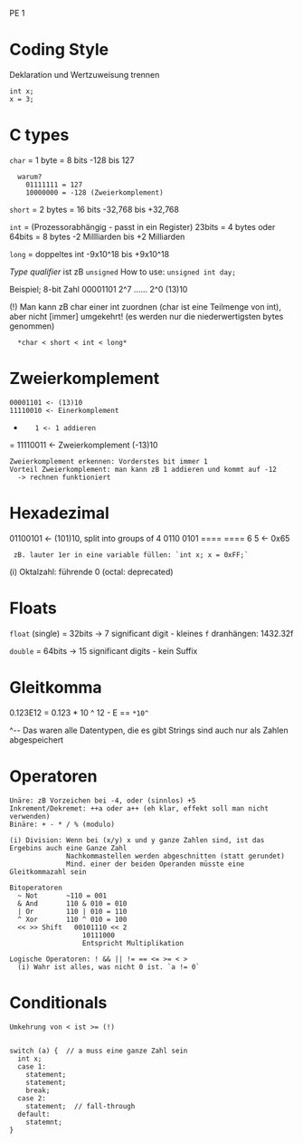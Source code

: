 PE 1

# Coding Style

  Deklaration und Wertzuweisung trennen

    int x;
    x = 3;

# C types
  `char` = 1 byte = 8 bits
    -128 bis 127

      warum?
        01111111 = 127
        10000000 = -128 (Zweierkomplement)

  `short` = 2 bytes = 16 bits
    -32,768 bis +32,768

  `int` = (Prozessorabhängig - passt in ein Register) 23bits = 4 bytes oder 64bits = 8 bytes
    -2 Millliarden bis +2 Milliarden

  `long` = doppeltes int
    -9x10^18 bis +9x10^18

  *Type qualifier* ist zB `unsigned`
    How to use: `unsigned int day;`


  Beispiel; 8-bit Zahl
    00001101
    2^7 ...... 2^0
    (13)10

  (!) Man kann zB char einer int zuordnen (char ist eine Teilmenge von int),
      aber nicht [immer] umgekehrt!
        (es werden nur die niederwertigsten bytes genommen)

      *char < short < int < long*

# Zweierkomplement
    00001101 <- (13)10
    11110010 <- Einerkomplement
  +        1 <- 1 addieren
  = 11110011 <- Zweierkomplement (-13)10

    Zweierkomplement erkennen: Vorderstes bit immer 1
    Vorteil Zweierkomplement: man kann zB 1 addieren und kommt auf -12
      -> rechnen funktioniert

# Hexadezimal

  01100101   <- (101)10, split into groups of 4
  0110 0101
  ==== ====
     6    5  <- 0x65

     zB. lauter 1er in eine variable füllen: `int x; x = 0xFF;`

 (i) Oktalzahl: führende 0
      (octal: deprecated)


# Floats

  `float` (single) = 32bits -> 7 significant digit
    - kleines `f` dranhängen: 1432.32f

  `double` = 64bits -> 15 significant digits
    - kein Suffix

# Gleitkomma
  0.123E12 = 0.123 * 10 ^ 12
    - E == `*10^`

^-- Das waren alle Datentypen, die es gibt
    Strings sind auch nur als Zahlen abgespeichert


# Operatoren
    Unäre: zB Vorzeichen bei -4, oder (sinnlos) +5
    Inkrement/Dekremet: ++a oder a++ (eh klar, effekt soll man nicht verwenden)
    Binäre: + - * / % (modulo)

    (i) Division: Wenn bei (x/y) x und y ganze Zahlen sind, ist das Ergebins auch eine Ganze Zahl
                  Nachkommastellen werden abgeschnitten (statt gerundet)
                  Mind. einer der beiden Operanden müsste eine Gleitkommazahl sein

    Bitoperatoren
      ~ Not       ~110 = 001
      & And       110 & 010 = 010
      | Or        110 | 010 = 110
      ^ Xor       110 ^ 010 = 100
      << >> Shift   00101110 << 2
                      10111000
                      Entspricht Multiplikation

    Logische Operatoren: ! && || != == <= >= < >
      (i) Wahr ist alles, was nicht 0 ist. `a != 0`


# Conditionals
    Umkehrung von < ist >= (!)


    switch (a) {  // a muss eine ganze Zahl sein
      int x;
      case 1:
        statement;
        statement;
        break;
      case 2:
        statement;  // fall-through
      default:
        statemnt;
    }
